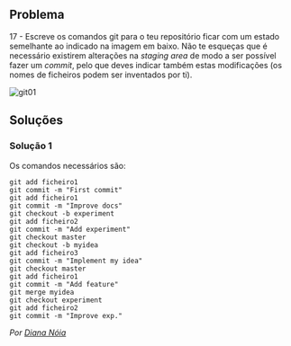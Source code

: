## Problema

17 - Escreve os comandos git para o teu repositório ficar com um estado
semelhante ao indicado na imagem em baixo. Não te esqueças que é necessário
existirem alterações na _staging area_ de modo a ser possível fazer um
_commit_, pelo que deves indicar também estas modificações (os nomes de
ficheiros podem ser inventados por ti).

![git01](../../img/git01.png)

## Soluções

### Solução 1

Os comandos necessários são:

```
git add ficheiro1
git commit -m "First commit"
git add ficheiro1
git commit -m "Improve docs"
git checkout -b experiment
git add ficheiro2
git commit -m "Add experiment"
git checkout master
git checkout -b myidea
git add ficheiro3
git commit -m "Implement my idea"
git checkout master 
git add ficheiro1 
git commit -m "Add feature"
git merge myidea
git checkout experiment 
git add ficheiro2
git commit -m "Improve exp."
```

*Por [Diana Nóia](https://github.com/DianaNoia)*